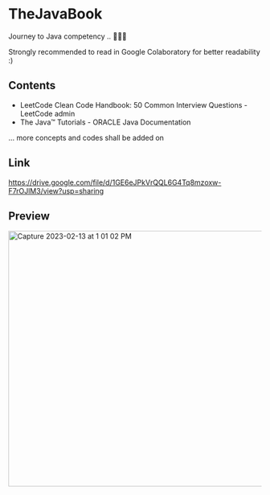 # TheJavaBook
 
 Journey to Java competency .. 👨🏻‍💻

 Strongly recommended to read in Google Colaboratory for better readability :) 
 

## Contents
- LeetCode Clean Code Handbook: 50 Common Interview Questions - LeetCode admin 
- The Java™ Tutorials - ORACLE Java Documentation

... more concepts and codes shall be added on 

## Link 
https://drive.google.com/file/d/1GE6eJPkVrQQL6G4Tq8mzoxw-F7rOJlM3/view?usp=sharing

## Preview 
<img width="509" alt="Capture 2023-02-13 at 1 01 02 PM" src="https://user-images.githubusercontent.com/96886982/218536568-05679438-cc3b-417f-a307-d63cbc0a04f5.png">
